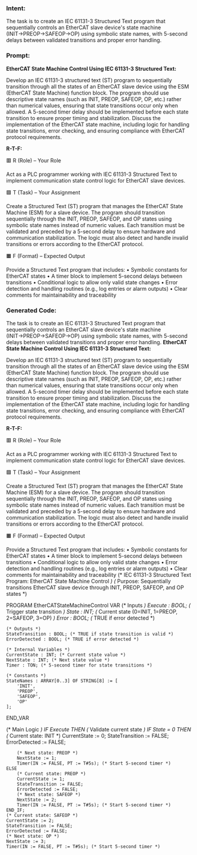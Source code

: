 ### Intent:
The task is to create an IEC 61131-3 Structured Text program that sequentially controls an EtherCAT slave device's state machine (INIT→PREOP→SAFEOP→OP) using symbolic state names, with 5-second delays between validated transitions and proper error handling.

### Prompt:
**EtherCAT State Machine Control Using IEC 61131-3 Structured Text:**

Develop an IEC 61131-3 structured text (ST) program to sequentially transition through all the states of an EtherCAT slave device using the ESM (EtherCAT State Machine) function block. The program should use descriptive state names (such as INIT, PREOP, SAFEOP, OP, etc.) rather than numerical values, ensuring that state transitions occur only when allowed. A 5-second timer delay should be implemented before each state transition to ensure proper timing and stabilization. Discuss the implementation of the EtherCAT state machine, including logic for handling state transitions, error checking, and ensuring compliance with EtherCAT protocol requirements.

**R-T-F:**

🟥 R (Role) – Your Role

Act as a PLC programmer working with IEC 61131-3 Structured Text to implement communication state control logic for EtherCAT slave devices.

🟩 T (Task) – Your Assignment

Create a Structured Text (ST) program that manages the EtherCAT State Machine (ESM) for a slave device. The program should transition sequentially through the INIT, PREOP, SAFEOP, and OP states using symbolic state names instead of numeric values. Each transition must be validated and preceded by a 5-second delay to ensure hardware and communication stabilization. The logic must also detect and handle invalid transitions or errors according to the EtherCAT protocol.

🟧 F (Format) – Expected Output

Provide a Structured Text program that includes:
	•	Symbolic constants for EtherCAT states
	•	A timer block to implement 5-second delays between transitions
	•	Conditional logic to allow only valid state changes
	•	Error detection and handling routines (e.g., log entries or alarm outputs)
	•	Clear comments for maintainability and traceability

### Generated Code:
The task is to create an IEC 61131-3 Structured Text program that sequentially controls an EtherCAT slave device's state machine (INIT→PREOP→SAFEOP→OP) using symbolic state names, with 5-second delays between validated transitions and proper error handling.
**EtherCAT State Machine Control Using IEC 61131-3 Structured Text:**

Develop an IEC 61131-3 structured text (ST) program to sequentially transition through all the states of an EtherCAT slave device using the ESM (EtherCAT State Machine) function block. The program should use descriptive state names (such as INIT, PREOP, SAFEOP, OP, etc.) rather than numerical values, ensuring that state transitions occur only when allowed. A 5-second timer delay should be implemented before each state transition to ensure proper timing and stabilization. Discuss the implementation of the EtherCAT state machine, including logic for handling state transitions, error checking, and ensuring compliance with EtherCAT protocol requirements.

**R-T-F:**

🟥 R (Role) – Your Role

Act as a PLC programmer working with IEC 61131-3 Structured Text to implement communication state control logic for EtherCAT slave devices.

🟩 T (Task) – Your Assignment

Create a Structured Text (ST) program that manages the EtherCAT State Machine (ESM) for a slave device. The program should transition sequentially through the INIT, PREOP, SAFEOP, and OP states using symbolic state names instead of numeric values. Each transition must be validated and preceded by a 5-second delay to ensure hardware and communication stabilization. The logic must also detect and handle invalid transitions or errors according to the EtherCAT protocol.

🟧 F (Format) – Expected Output

Provide a Structured Text program that includes:
	•	Symbolic constants for EtherCAT states
	•	A timer block to implement 5-second delays between transitions
	•	Conditional logic to allow only valid state changes
	•	Error detection and handling routines (e.g., log entries or alarm outputs)
	•	Clear comments for maintainability and traceability
(* IEC 61131-3 Structured Text Program: EtherCAT State Machine Control *)
(* Purpose: Sequentially transitions EtherCAT slave device through INIT, PREOP, SAFEOP, and OP states *)

PROGRAM EtherCATStateMachineControl
VAR
    (* Inputs *)
    Execute : BOOL; (* Trigger state transition *)
    State : INT; (* Current state (0=INIT, 1=PREOP, 2=SAFEOP, 3=OP) *)
    Error : BOOL; (* TRUE if error detected *)
    
    (* Outputs *)
    StateTransition : BOOL; (* TRUE if state transition is valid *)
    ErrorDetected : BOOL; (* TRUE if error detected *)
    
    (* Internal Variables *)
    CurrentState : INT; (* Current state value *)
    NextState : INT; (* Next state value *)
    Timer : TON; (* 5-second timer for state transitions *)
    
    (* Constants *)
    StateNames : ARRAY[0..3] OF STRING[8] := [
        'INIT',
        'PREOP',
        'SAFEOP',
        'OP'
    ];
END_VAR

(* Main Logic *)
IF Execute THEN
    (* Validate current state *)
    IF State = 0 THEN
        (* Current state: INIT *)
        CurrentState := 0;
        StateTransition := FALSE;
        ErrorDetected := FALSE;
   
        (* Next state: PREOP *)
        NextState := 1;
        Timer(IN := FALSE, PT := T#5s); (* Start 5-second timer *)
    ELSE
        (* Current state: PREOP *)
        CurrentState := 1;
        StateTransition := FALSE;
        ErrorDetected := FALSE;
        (* Next state: SAFEOP *)
        NextState := 2;
        Timer(IN := FALSE, PT := T#5s); (* Start 5-second timer *)
    END_IF;
    (* Current state: SAFEOP *)
    CurrentState := 2;
    StateTransition := FALSE;
    ErrorDetected := FALSE;
    (* Next state: OP *)
    NextState := 3;
    Timer(IN := FALSE, PT := T#5s); (* Start 5-second timer *)
